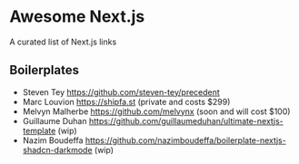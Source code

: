 # Awesome Next.js

A curated list of Next.js links

## Boilerplates

* Steven Tey https://github.com/steven-tey/precedent
* Marc Louvion https://shipfa.st (private and costs $299)
* Melvyn Malherbe https://github.com/melvynx (soon and will cost $100)
* Guillaume Duhan https://github.com/guillaumeduhan/ultimate-nextjs-template (wip)
* Nazim Boudeffa https://github.com/nazimboudeffa/boilerplate-nextjs-shadcn-darkmode (wip)
